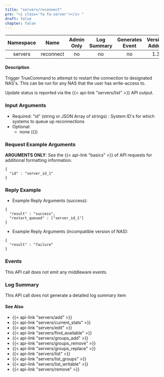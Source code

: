 ```yaml
---
title: "servers/reconnect"
pre: "<i class='fa fa-server'></i> "
draft: false
chapter: false
---
```


| Namespace | Name | Admin Only | Log Summary | Generates Event | Version Added
|:----------------:|:--------:|:--------:|:--------:|:--------:|:---:|
| servers | reconnect | no | no | no | 1.3 |

#### Description
Trigger TrueCommand to attempt to restart the connection to designated NAS's. This can be run for any NAS that the user has write-access to.

Update status is reported via the {{< api-link "servers/list" >}} API output.

### Input Arguments
* Required:
   "id" (string or JSON Array of strings) : System ID's for which systems to queue up reconnections
* Optional:
   * none ({})


### Request Example Arguments
**ARGUMENTS ONLY**: See the {{< api-link "basics" >}} of API requests for additional formatting information.

```
{
  "id" : "server_id_1"
}
```

### Reply Example
* Example Reply Arguments (success):
```
{
  "result" : "success",
  "restart_queued" : ["server_id_1"]
}
```

* Example Reply Arguments (incompatible version of NAS):
```
{
  "result" : "failure"
}
```

### Events
This API call does not emit any middleware events.

### Log Summary
This API call does not generate a detailed log summary item

#### See Also
* {{< api-link "servers/add" >}}
* {{< api-link "servers/current_stats" >}}
* {{< api-link "servers/edit" >}}
* {{< api-link "servers/find_available" >}}
* {{< api-link "servers/groups_add" >}}
* {{< api-link "servers/groups_remove" >}}
* {{< api-link "servers/groups_replace" >}}
* {{< api-link "servers/list" >}}
* {{< api-link "servers/list_groups" >}}
* {{< api-link "servers/list_writable" >}}
* {{< api-link "servers/remove" >}}
